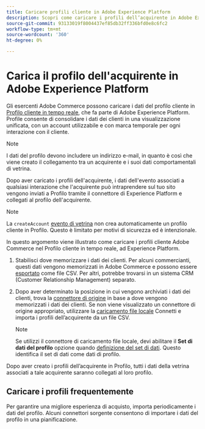 ```yaml
---
title: Caricare profili cliente in Adobe Experience Platform
description: Scopri come caricare i profili dell’acquirente in Adobe Experience Platform.
source-git-commit: 93133019f8004437ef85db32ff336bfd0e8c6fc2
workflow-type: tm+mt
source-wordcount: '360'
ht-degree: 0%

---
```


# Carica il profilo dell&#39;acquirente in Adobe Experience Platform

Gli esercenti Adobe Commerce possono caricare i dati del profilo cliente in [Profilo cliente in tempo reale](https://experienceleague.adobe.com/docs/experience-platform/profile/home.html), che fa parte di Adobe Experience Platform. Profile consente di consolidare i dati dei clienti in una visualizzazione unificata, con un account utilizzabile e con marca temporale per ogni interazione con il cliente.

>[!NOTE]
>
> I dati del profilo devono includere un indirizzo e-mail, in quanto è così che viene creato il collegamento tra un acquirente e i suoi dati comportamentali di vetrina.

Dopo aver caricato i profili dell&#39;acquirente, i dati dell&#39;evento associati a qualsiasi interazione che l&#39;acquirente può intraprendere sul tuo sito vengono inviati a Profilo tramite il connettore di Experience Platform e collegati al profilo dell&#39;acquirente.

>[!NOTE]
>
> La `createAccount` [evento di vetrina](events.md) non crea automaticamente un profilo cliente in Profilo. Questo è limitato per motivi di sicurezza ed è intenzionale.

In questo argomento viene illustrato come caricare i profili cliente Adobe Commerce nel Profilo cliente in tempo reale, ad Experience Platform.

1. Stabilisci dove memorizzare i dati dei clienti. Per alcuni commercianti, questi dati vengono memorizzati in Adobe Commerce e possono essere [esportato](https://docs.magento.com/user-guide/system/data-export.html) come file CSV. Per altri, potrebbe trovarsi in un sistema CRM (Customer Relationship Management) separato.

1. Dopo aver determinato la posizione in cui vengono archiviati i dati dei clienti, trova la [connettore di origine](https://experienceleague.adobe.com/docs/experience-platform/sources/home.html?lang=en) in base a dove vengono memorizzati i dati dei clienti. Se non viene visualizzato un connettore di origine appropriato, utilizzare la [caricamento file locale](https://experienceleague.adobe.com/docs/experience-platform/sources/ui-tutorials/create/local-system/local-file-upload.html) Connetti e importa i profili dell’acquirente da un file CSV.

   >[!NOTE]
   >
   > Se utilizzi il connettore di caricamento file locale, devi abilitare il **Set di dati del profilo** opzione quando [definizione del set di dati](https://experienceleague.adobe.com/docs/experience-platform/sources/ui-tutorials/create/local-system/local-file-upload.html#use-an-existing-dataset). Questo identifica il set di dati come dati di profilo.

Dopo aver creato i profili dell’acquirente in Profilo, tutti i dati della vetrina associati a tale acquirente saranno collegati al loro profilo.

## Caricare i profili frequentemente

Per garantire una migliore esperienza di acquisto, importa periodicamente i dati del profilo. Alcuni connettori sorgente consentono di importare i dati del profilo in una pianificazione.
